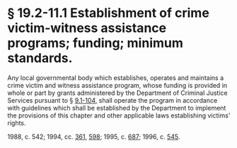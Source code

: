 # § 19.2-11.1 Establishment of crime victim-witness assistance programs; funding; minimum standards.

<p>Any local governmental body which establishes, operates and maintains a crime victim and witness assistance program, whose funding is provided in whole or part by grants administered by the Department of Criminal Justice Services pursuant to § <a href='http://law.lis.virginia.gov/vacode/9.1-104/'>9.1-104</a>, shall operate the program in accordance with guidelines which shall be established by the Department to implement the provisions of this chapter and other applicable laws establishing victims' rights.</p><p>1988, c. 542; 1994, cc. <a href='http://lis.virginia.gov/cgi-bin/legp604.exe?941+ful+CHAP0361'>361</a>, <a href='http://lis.virginia.gov/cgi-bin/legp604.exe?941+ful+CHAP0598'>598</a>; 1995, c. <a href='http://lis.virginia.gov/cgi-bin/legp604.exe?951+ful+CHAP0687'>687</a>; 1996, c. <a href='http://lis.virginia.gov/cgi-bin/legp604.exe?961+ful+CHAP0545'>545</a>.</p>
